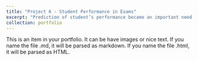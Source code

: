 ```yaml
---
title: "Project 6 - Student Performance in Exams"
excerpt: "Prediction of student’s performance became an important need in most of educational institutes. Main purpose is to help at-risk students and ensure their retention, providing the excellent learning resources and experience, and improving the university’s ranking and reputation. This task is not easy and that might be difficult to be achieved for small and new universities, particularly those which are specialized in graduate and post graduate programs and have small student dataset and records for analysis."
collection: portfolio
---
```


This is an item in your portfolio. It can be have images or nice text. If you name the file .md, it will be parsed as markdown. If you name the file .html, it will be parsed as HTML. 
